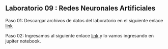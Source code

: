 ## Laboratorio 09 : Redes Neuronales Artificiales 

Paso 01: Descargar archivos de datos del laboratorio en el siguiente enlace [link](data/lab_09.zip)

Paso 02: Ingresamos al siguiente enlace  [link](source/lab09_Clasificacion_naranjas.ipynb),y lo vamos ingresando en jupiter notebook.



